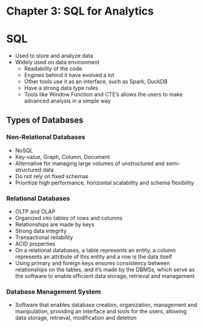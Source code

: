 # Chapter 3: SQL for Analytics

# SQL

- Used to store and analyze data
- Widely used on data environment
    - Readability of the code
    - Engines behind it have evolved a lot
    - Other tools use it as an interface, such as Spark, DuckDB
    - Have a strong data type rules
    - Tools like Window Function and CTE’s allows the users to make advanced analysis in a simple way

## Types of Databases

### Non-Relational Databases

- NoSQL
- Key-value, Graph, Column, Document
- Alternative for managing large volumes of unstructured and semi-structured data
- Do not rely on fixed schemas
- Prioritize high performance, horizontal scalability and  schema flexibility

### Relational Databases

- OLTP and OLAP
- Organized into tables of rows and columns
- Relationships are made by keys
- Strong data integrity
- Transactional reliability
- ACID properties
- On a relational databases, a table represents an entity, a column represents an attribute of this entity and a row is the data itself
- Using primary and foreign keys ensures consistency between relationships on the tables, and it’s made by the DBMSs, which serve as the software to enable efficient data storage, retrieval and management

### Database Management System

- Software that enables database creation, organization, management and manipulation, providing an interface and tools for the users, allowing data storage, retrieval, modification and deletion